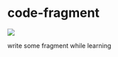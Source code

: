 # code-fragment
[![](https://img.shields.io/travis/rofinily/code-fragment.svg)](https://travis-ci.com/rofinily/code-fragment)

write some fragment while learning
